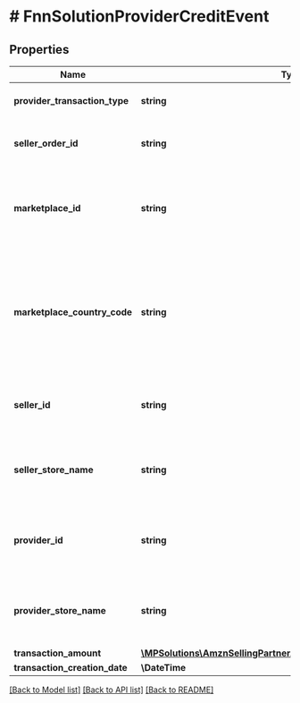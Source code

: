 # # FnnSolutionProviderCreditEvent

## Properties

Name | Type | Description | Notes
------------ | ------------- | ------------- | -------------
**provider_transaction_type** | **string** | The transaction type. | [optional]
**seller_order_id** | **string** | A seller-defined identifier for an order. | [optional]
**marketplace_id** | **string** | The identifier of the marketplace where the order was placed. | [optional]
**marketplace_country_code** | **string** | The two-letter country code of the country associated with the marketplace where the order was placed. | [optional]
**seller_id** | **string** | The Amazon-defined identifier of the seller. | [optional]
**seller_store_name** | **string** | The store name where the payment event occurred. | [optional]
**provider_id** | **string** | The Amazon-defined identifier of the solution provider. | [optional]
**provider_store_name** | **string** | The store name where the payment event occurred. | [optional]
**transaction_amount** | [**\MPSolutions\AmznSellingPartnerApi\Models\Finances\FnnCurrency**](FnnCurrency.md) |  | [optional]
**transaction_creation_date** | **\DateTime** |  | [optional]

[[Back to Model list]](../../README.md#models) [[Back to API list]](../../README.md#endpoints) [[Back to README]](../../README.md)
